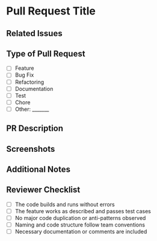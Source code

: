 # Pull Request Title
<!-- [Feature/Fix/Refactor] Brief description -->

## Related Issues
<!-- Link related issues (e.g., Closes #12) -->

## Type of Pull Request
<!-- Select the type of this PR by checking the appropriate box -->
- [ ] Feature
- [ ] Bug Fix
- [ ] Refactoring 
- [ ] Documentation    
- [ ] Test         
- [ ] Chore        
- [ ] Other: _______ 

## PR Description
<!-- List key changes in this PR (ex. Implemented clear condition check and cutscene loading in GameManager) -->

## Screenshots
<!-- Attach screenshots if visual changes were made -->

## Additional Notes
<!-- Add any notes for the reviewer, known issues, or TODOs -->

## Reviewer Checklist
- [ ] The code builds and runs without errors
- [ ] The feature works as described and passes test cases
- [ ] No major code duplication or anti-patterns observed
- [ ] Naming and code structure follow team conventions
- [ ] Necessary documentation or comments are included
